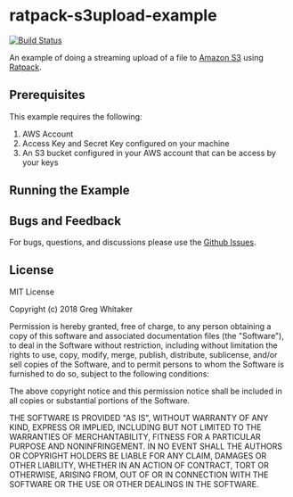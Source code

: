 # ratpack-s3upload-example
[![Build Status](https://travis-ci.org/gregwhitaker/ratpack-s3upload-example.svg?branch=master)](https://travis-ci.org/gregwhitaker/ratpack-s3upload-example)

An example of doing a streaming upload of a file to [Amazon S3](https://aws.amazon.com/s3/) using [Ratpack](https://ratpack.io).

## Prerequisites
This example requires the following:

1. AWS Account
2. Access Key and Secret Key configured on your machine
3. An S3 bucket configured in your AWS account that can be access by your keys

## Running the Example

## Bugs and Feedback
For bugs, questions, and discussions please use the [Github Issues](https://github.com/gregwhitaker/ratpack-s3upload-example/issues).

## License
MIT License

Copyright (c) 2018 Greg Whitaker

Permission is hereby granted, free of charge, to any person obtaining a copy
of this software and associated documentation files (the "Software"), to deal
in the Software without restriction, including without limitation the rights
to use, copy, modify, merge, publish, distribute, sublicense, and/or sell
copies of the Software, and to permit persons to whom the Software is
furnished to do so, subject to the following conditions:

The above copyright notice and this permission notice shall be included in all
copies or substantial portions of the Software.

THE SOFTWARE IS PROVIDED "AS IS", WITHOUT WARRANTY OF ANY KIND, EXPRESS OR
IMPLIED, INCLUDING BUT NOT LIMITED TO THE WARRANTIES OF MERCHANTABILITY,
FITNESS FOR A PARTICULAR PURPOSE AND NONINFRINGEMENT. IN NO EVENT SHALL THE
AUTHORS OR COPYRIGHT HOLDERS BE LIABLE FOR ANY CLAIM, DAMAGES OR OTHER
LIABILITY, WHETHER IN AN ACTION OF CONTRACT, TORT OR OTHERWISE, ARISING FROM,
OUT OF OR IN CONNECTION WITH THE SOFTWARE OR THE USE OR OTHER DEALINGS IN THE
SOFTWARE.